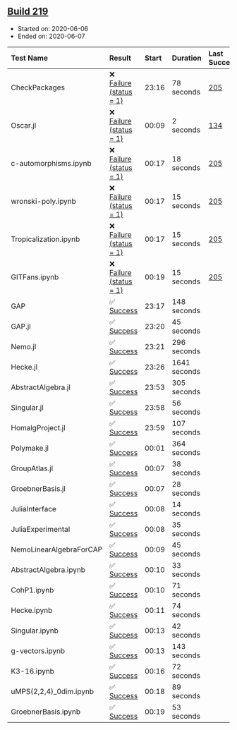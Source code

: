 ## [Build 219](https://oscarci.mathematik.uni-kl.de/job/oscar-stable/219/)

* Started on: 2020-06-06
* Ended on: 2020-06-07

| Test Name    | Result | Start | Duration | Last Success | First Failure |
|:-------------|:-------|:------|:---------|:-------------|:--------------|
| CheckPackages | ❌ [Failure (status = 1)](https://oscarci.mathematik.uni-kl.de/job/oscar-stable/219/artifact/logs/build-219/CheckPackages.log) | 23:16 | 78 seconds | [205](https://oscarci.mathematik.uni-kl.de/job/oscar-stable/205/) | [206](https://oscarci.mathematik.uni-kl.de/job/oscar-stable/206/) |
| Oscar.jl | ❌ [Failure (status = 1)](https://oscarci.mathematik.uni-kl.de/job/oscar-stable/219/artifact/logs/build-219/Oscar.jl.log) | 00:09 | 2 seconds | [134](https://oscarci.mathematik.uni-kl.de/job/oscar-stable/134/) | [177](https://oscarci.mathematik.uni-kl.de/job/oscar-stable/177/) |
| c-automorphisms.ipynb | ❌ [Failure (status = 1)](https://oscarci.mathematik.uni-kl.de/job/oscar-stable/219/artifact/logs/build-219/c-automorphisms.ipynb.log) | 00:17 | 18 seconds | [205](https://oscarci.mathematik.uni-kl.de/job/oscar-stable/205/) | [206](https://oscarci.mathematik.uni-kl.de/job/oscar-stable/206/) |
| wronski-poly.ipynb | ❌ [Failure (status = 1)](https://oscarci.mathematik.uni-kl.de/job/oscar-stable/219/artifact/logs/build-219/wronski-poly.ipynb.log) | 00:17 | 15 seconds | [205](https://oscarci.mathematik.uni-kl.de/job/oscar-stable/205/) | [206](https://oscarci.mathematik.uni-kl.de/job/oscar-stable/206/) |
| Tropicalization.ipynb | ❌ [Failure (status = 1)](https://oscarci.mathematik.uni-kl.de/job/oscar-stable/219/artifact/logs/build-219/Tropicalization.ipynb.log) | 00:17 | 15 seconds | [205](https://oscarci.mathematik.uni-kl.de/job/oscar-stable/205/) | [206](https://oscarci.mathematik.uni-kl.de/job/oscar-stable/206/) |
| GITFans.ipynb | ❌ [Failure (status = 1)](https://oscarci.mathematik.uni-kl.de/job/oscar-stable/219/artifact/logs/build-219/GITFans.ipynb.log) | 00:19 | 15 seconds | [205](https://oscarci.mathematik.uni-kl.de/job/oscar-stable/205/) | [206](https://oscarci.mathematik.uni-kl.de/job/oscar-stable/206/) |
| GAP | ✅ [Success](https://oscarci.mathematik.uni-kl.de/job/oscar-stable/219/artifact/logs/build-219/GAP.log) | 23:17 | 148 seconds |  |  |
| GAP.jl | ✅ [Success](https://oscarci.mathematik.uni-kl.de/job/oscar-stable/219/artifact/logs/build-219/GAP.jl.log) | 23:20 | 45 seconds |  |  |
| Nemo.jl | ✅ [Success](https://oscarci.mathematik.uni-kl.de/job/oscar-stable/219/artifact/logs/build-219/Nemo.jl.log) | 23:21 | 296 seconds |  |  |
| Hecke.jl | ✅ [Success](https://oscarci.mathematik.uni-kl.de/job/oscar-stable/219/artifact/logs/build-219/Hecke.jl.log) | 23:26 | 1641 seconds |  |  |
| AbstractAlgebra.jl | ✅ [Success](https://oscarci.mathematik.uni-kl.de/job/oscar-stable/219/artifact/logs/build-219/AbstractAlgebra.jl.log) | 23:53 | 305 seconds |  |  |
| Singular.jl | ✅ [Success](https://oscarci.mathematik.uni-kl.de/job/oscar-stable/219/artifact/logs/build-219/Singular.jl.log) | 23:58 | 56 seconds |  |  |
| HomalgProject.jl | ✅ [Success](https://oscarci.mathematik.uni-kl.de/job/oscar-stable/219/artifact/logs/build-219/HomalgProject.jl.log) | 23:59 | 107 seconds |  |  |
| Polymake.jl | ✅ [Success](https://oscarci.mathematik.uni-kl.de/job/oscar-stable/219/artifact/logs/build-219/Polymake.jl.log) | 00:01 | 364 seconds |  |  |
| GroupAtlas.jl | ✅ [Success](https://oscarci.mathematik.uni-kl.de/job/oscar-stable/219/artifact/logs/build-219/GroupAtlas.jl.log) | 00:07 | 38 seconds |  |  |
| GroebnerBasis.jl | ✅ [Success](https://oscarci.mathematik.uni-kl.de/job/oscar-stable/219/artifact/logs/build-219/GroebnerBasis.jl.log) | 00:07 | 28 seconds |  |  |
| JuliaInterface | ✅ [Success](https://oscarci.mathematik.uni-kl.de/job/oscar-stable/219/artifact/logs/build-219/JuliaInterface.log) | 00:08 | 14 seconds |  |  |
| JuliaExperimental | ✅ [Success](https://oscarci.mathematik.uni-kl.de/job/oscar-stable/219/artifact/logs/build-219/JuliaExperimental.log) | 00:08 | 35 seconds |  |  |
| NemoLinearAlgebraForCAP | ✅ [Success](https://oscarci.mathematik.uni-kl.de/job/oscar-stable/219/artifact/logs/build-219/NemoLinearAlgebraForCAP.log) | 00:09 | 45 seconds |  |  |
| AbstractAlgebra.ipynb | ✅ [Success](https://oscarci.mathematik.uni-kl.de/job/oscar-stable/219/artifact/logs/build-219/AbstractAlgebra.ipynb.log) | 00:10 | 33 seconds |  |  |
| CohP1.ipynb | ✅ [Success](https://oscarci.mathematik.uni-kl.de/job/oscar-stable/219/artifact/logs/build-219/CohP1.ipynb.log) | 00:10 | 71 seconds |  |  |
| Hecke.ipynb | ✅ [Success](https://oscarci.mathematik.uni-kl.de/job/oscar-stable/219/artifact/logs/build-219/Hecke.ipynb.log) | 00:11 | 74 seconds |  |  |
| Singular.ipynb | ✅ [Success](https://oscarci.mathematik.uni-kl.de/job/oscar-stable/219/artifact/logs/build-219/Singular.ipynb.log) | 00:13 | 42 seconds |  |  |
| g-vectors.ipynb | ✅ [Success](https://oscarci.mathematik.uni-kl.de/job/oscar-stable/219/artifact/logs/build-219/g-vectors.ipynb.log) | 00:13 | 143 seconds |  |  |
| K3-16.ipynb | ✅ [Success](https://oscarci.mathematik.uni-kl.de/job/oscar-stable/219/artifact/logs/build-219/K3-16.ipynb.log) | 00:16 | 72 seconds |  |  |
| uMPS(2,2,4)_0dim.ipynb | ✅ [Success](https://oscarci.mathematik.uni-kl.de/job/oscar-stable/219/artifact/logs/build-219/uMPS-2-2-4-_0dim.ipynb.log) | 00:18 | 89 seconds |  |  |
| GroebnerBasis.ipynb | ✅ [Success](https://oscarci.mathematik.uni-kl.de/job/oscar-stable/219/artifact/logs/build-219/GroebnerBasis.ipynb.log) | 00:19 | 53 seconds |  |  |
